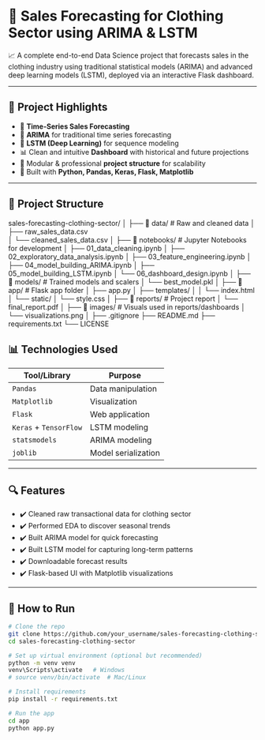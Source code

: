 # 👗 Sales Forecasting for Clothing Sector using ARIMA & LSTM     

📈 A complete end-to-end Data Science project that forecasts sales in the clothing industry using traditional statistical models (ARIMA) and advanced deep learning models (LSTM), deployed via an interactive Flask dashboard.

---   
    
## 🚀 Project Highlights    

- 📅 **Time-Series Sales Forecasting**
- 🤖 **ARIMA** for traditional time series forecasting
- 🧠 **LSTM (Deep Learning)** for sequence modeling
- 📊 Clean and intuitive **Dashboard** with historical and future projections
- 📁 Modular & professional **project structure** for scalability
- 🧪 Built with **Python, Pandas, Keras, Flask, Matplotlib**

---

## 📂 Project Structure

sales-forecasting-clothing-sector/
│
├── 📁 data/ # Raw and cleaned data
│ ├── raw_sales_data.csv    
│ └── cleaned_sales_data.csv
│
├── 📁 notebooks/ # Jupyter Notebooks for development
│ ├── 01_data_cleaning.ipynb
│ ├── 02_exploratory_data_analysis.ipynb
│ ├── 03_feature_engineering.ipynb
│ ├── 04_model_building_ARIMA.ipynb
│ ├── 05_model_building_LSTM.ipynb
│ └── 06_dashboard_design.ipynb
│
├── 📁 models/ # Trained models and scalers
│ └── best_model.pkl
│
├── 📁 app/ # Flask app folder
│ ├── app.py
│ ├── templates/
│ │ └── index.html
│ └── static/
│ └── style.css
│
├── 📁 reports/ # Project report
│ └── final_report.pdf
│
├── 📁 images/ # Visuals used in reports/dashboards
│ └── visualizations.png
│
├── .gitignore
├── README.md
├── requirements.txt
└── LICENSE

## 📊 Technologies Used

| Tool/Library | Purpose |
|--------------|---------|
| `Pandas` | Data manipulation |
| `Matplotlib` | Visualization |
| `Flask` | Web application |
| `Keras` + `TensorFlow` | LSTM modeling |
| `statsmodels` | ARIMA modeling |
| `joblib` | Model serialization |

---

## 🔍 Features

- ✔️ Cleaned raw transactional data for clothing sector
- ✔️ Performed EDA to discover seasonal trends
- ✔️ Built ARIMA model for quick forecasting
- ✔️ Built LSTM model for capturing long-term patterns
- ✔️ Downloadable forecast results
- ✔️ Flask-based UI with Matplotlib visualizations

---

## 🧪 How to Run

```bash
# Clone the repo
git clone https://github.com/your_username/sales-forecasting-clothing-sector.git
cd sales-forecasting-clothing-sector

# Set up virtual environment (optional but recommended)
python -m venv venv
venv\Scripts\activate   # Windows
# source venv/bin/activate  # Mac/Linux

# Install requirements
pip install -r requirements.txt

# Run the app
cd app
python app.py
